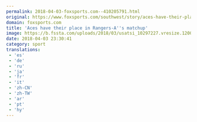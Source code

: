 ```yaml
---
permalink: 2018-04-03-foxsports.com--410205791.html
original: https://www.foxsports.com/southwest/story/aces-have-their-place-in-rangers-as-matchup-040318
domain: foxsports.com
title: 'Aces have their place in Rangers-A''s matchup'
image: https://b.fssta.com/uploads/2018/03/usatsi_10297227.vresize.1200.630.high.12.jpg
date: 2018-04-03 23:30:41
category: sport
translations: 
 - 'es'
 - 'de'
 - 'ru'
 - 'ja'
 - 'fr'
 - 'it'
 - 'zh-CN'
 - 'zh-TW'
 - 'ar'
 - 'pt'
 - 'hy'
---
```


